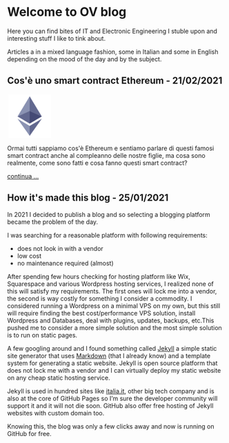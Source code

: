 # Welcome to OV blog

Here you can find bites of IT and Electronic Engineering I stuble upon and interesting stuff I like to tink about.

Articles a in a mixed language fashion, some in Italian and some in English depending on the mood of the day and by the subject.

## Cos'è uno smart contract Ethereum  - 21/02/2021

<img src="/img/ethereum.png" height="100px" style="vertical-align:top;margin:2px">

Ormai tutti sappiamo cos'è Ethereum e sentiamo parlare di questi famosi smart contract anche al compleanno delle nostre figlie, ma cosa sono realmente, come sono fatti e cosa fanno questi smart contract?

[continua ...](/a/2021/contratto-smart-ethereum/)

## How it's made this blog - 25/01/2021

In 2021 I decided to publish a blog and so selecting a blogging platform became the problem of the day.

I was searching for a reasonable platform with following requirements:

- does not look in with a vendor
- low cost
- no maintenance required (almost)

After spending few hours checking for hosting platform like Wix, Squarespace and various Wordpress hosting services, I realized none of this will satisfy my requirements. The first ones will lock me into a vendor, the second is way costly for something I consider a commodity. I considered running a Wordpress on a minimal VPS on my own, but this still will require finding the best cost/performance VPS solution, install Wordpress and Databases, deal with plugins, updates, backups, etc.This pushed me to consider a more simple solution and the most simple solution is to run on static pages.

A few googling around and I found something called [Jekyll](https://jekyllrb.com/) a simple static site generator that uses [Markdown](https://www.markdownguide.org/) (that I already know) and a template system for generating a static website. Jekyll is open source platform that does not lock me with a vendor and I can virtually deploy my static website on any cheap static hosting service.

Jekyll is used in hundred sites like [italia.it](developers.italia.it), other big tech company and is also at the core of GitHub Pages so I’m sure the developer community will support it and it will not die soon. GitHub also offer free hosting of Jekyll websites with custom domain too.

Knowing this, the blog was only a few clicks away and now is running on GitHub for free.

